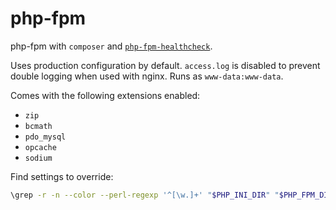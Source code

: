 # php-fpm

php-fpm with `composer` and [`php-fpm-healthcheck`](https://github.com/renatomefi/php-fpm-healthcheck).

Uses production configuration by default. `access.log` is disabled to prevent double logging when used with nginx. Runs as `www-data:www-data`.

Comes with the following extensions enabled:

* `zip`
* `bcmath`
* `pdo_mysql`
* `opcache`
* `sodium`

Find settings to override:

```sh
\grep -r -n --color --perl-regexp '^[\w.]+' "$PHP_INI_DIR" "$PHP_FPM_DIR"
```
